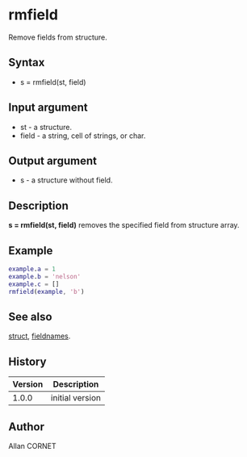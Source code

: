 

# rmfield

Remove fields from structure.

## Syntax

- s = rmfield(st, field)

## Input argument

 - st - a structure.
 - field - a string, cell of strings, or char.

## Output argument

 - s - a structure without field.

## Description


  <p><b>s = rmfield(st, field)</b> removes the specified field from structure array.</p>


## Example

```matlab
example.a = 1
example.b = 'nelson'
example.c = []
rmfield(example, 'b')
```

## See also

[struct](struct.md), [fieldnames](fieldnames.md).
## History

|Version|Description|
|------|------|
|1.0.0|initial version|


## Author

Allan CORNET




